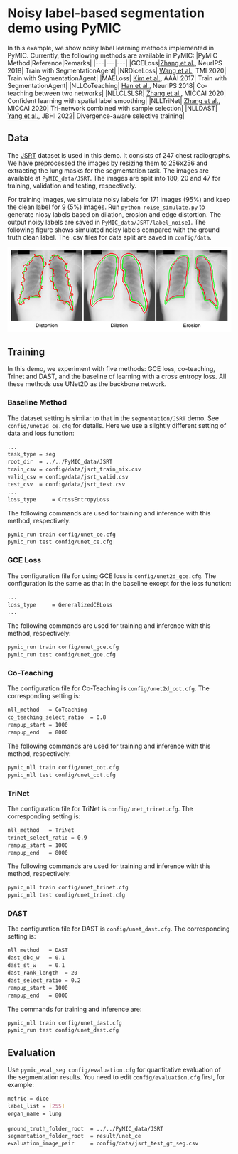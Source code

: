 # Noisy label-based segmentation demo using PyMIC

In this example, we show noisy label learning methods implemented in PyMIC.
Currently, the following methods are available in PyMIC:
|PyMIC Method|Reference|Remarks|
|---|---|---|
|GCELoss|[Zhang et al.][gce_paper], NeurIPS 2018| Train with SegmentationAgent|
|NRDiceLoss| [Wang et al.][nrdice_paper], TMI 2020| Train with SegmentationAgent|
|MAELoss| [Kim et al.][mae_paper], AAAI 2017| Train with SegmentationAgent|
|NLLCoTeaching| [Han et al.][cot_paper], NeurIPS 2018| Co-teaching between two networks|
|NLLCLSLSR| [Zhang et al.][cl_paper], MICCAI 2020| Confident learning with spatial label smoothing|
|NLLTriNet| [Zhang et al.][trinet_paper], MICCAI 2020| Tri-network combined with sample selection|
|NLLDAST| [Yang et al.][dast_paper], JBHI 2022| Divergence-aware selective training|

[gce_paper]:https://arxiv.org/abs/1805.07836
[nrdice_paper]:https://ieeexplore.ieee.org/document/9109297
[mae_paper]:https://arxiv.org/abs/1712.09482v1  
[cot_paper]:https://arxiv.org/abs/1804.06872
[cl_paper]:https://link.springer.com/chapter/10.1007/978-3-030-59710-8_70 
[trinet_paper]:https://link.springer.com/chapter/10.1007/978-3-030-59719-1_25 
[dast_paper]:https://ieeexplore.ieee.org/document/9770406 


## Data 
The [JSRT][jsrt_link] dataset is used in this demo. It consists of 247 chest radiographs. We have preprocessed the images by resizing them to 256x256 and extracting the lung masks for the segmentation task. The images are available at `PyMIC_data/JSRT`. The images are split into 180, 20 and 47 for training, validation and testing, respectively. 

[jsrt_link]:http://db.jsrt.or.jp/eng.php

For training images, we simulate noisy labels for 171 images (95%) and keep the clean label for 9 (5%) images. Run `python noise_simulate.py` to generate niosy labels based on dilation, erosion and edge distortion. The output noisy labels are saved in `PyMIC_data/JSRT/label_noise1`. The following figure shows simulated noisy labels compared with the ground truth clean label. The .csv files for data split are saved in `config/data`.

![noisy_label](./picture/noisy_label.png)


## Training
In this demo, we experiment with five methods: GCE loss, co-teaching, Trinet and DAST, and the baseline of learning with a cross entropy loss. All these methods use UNet2D as the backbone network.

### Baseline Method
The dataset setting is similar to that in the `segmentation/JSRT` demo. See `config/unet2d_ce.cfg` for details. Here we use a slightly different setting of data and loss function:

```bash
...
task_type = seg
root_dir  = ../../PyMIC_data/JSRT
train_csv = config/data/jsrt_train_mix.csv
valid_csv = config/data/jsrt_valid.csv
test_csv  = config/data/jsrt_test.csv
...
loss_type     = CrossEntropyLoss
```

The following commands are used for training and inference with this method, respectively:

```bash
pymic_run train config/unet_ce.cfg
pymic_run test config/unet_ce.cfg
```

### GCE Loss
The configuration file for using GCE loss is `config/unet2d_gce.cfg`.  The  configuration is the same as that in the baseline except for the loss function:

```bash
...
loss_type     = GeneralizedCELoss
...
```

The following commands are used for training and inference with this method, respectively:

```bash
pymic_run train config/unet_gce.cfg
pymic_run test config/unet_gce.cfg
```

### Co-Teaching
The configuration file for Co-Teaching is `config/unet2d_cot.cfg`. The corresponding setting is:

```bash
nll_method   = CoTeaching
co_teaching_select_ratio  = 0.8  
rampup_start = 1000
rampup_end   = 8000
```

The following commands are used for training and inference with this method, respectively:
```bash
pymic_nll train config/unet_cot.cfg
pymic_nll test config/unet_cot.cfg
```

### TriNet
The configuration file for TriNet is `config/unet_trinet.cfg`. The corresponding setting is:

```bash 
nll_method   = TriNet
trinet_select_ratio = 0.9
rampup_start = 1000
rampup_end   = 8000
```

The following commands are used for training and inference with this method, respectively:

```bash
pymic_nll train config/unet_trinet.cfg
pymic_nll test config/unet_trinet.cfg
```

### DAST
The configuration file for DAST is `config/unet_dast.cfg`. The corresponding setting is:

```bash
nll_method   = DAST
dast_dbc_w   = 0.1
dast_st_w    = 0.1  
dast_rank_length  = 20
dast_select_ratio = 0.2
rampup_start = 1000
rampup_end   = 8000
```

The commands for training and inference are:

```bash
pymic_nll train config/unet_dast.cfg
pymic_run test config/unet_dast.cfg
```

## Evaluation
Use `pymic_eval_seg config/evaluation.cfg` for quantitative evaluation of the segmentation results. You need to edit `config/evaluation.cfg` first, for example:

```bash
metric = dice
label_list = [255]
organ_name = lung

ground_truth_folder_root  = ../../PyMIC_data/JSRT
segmentation_folder_root  = result/unet_ce
evaluation_image_pair     = config/data/jsrt_test_gt_seg.csv
```

